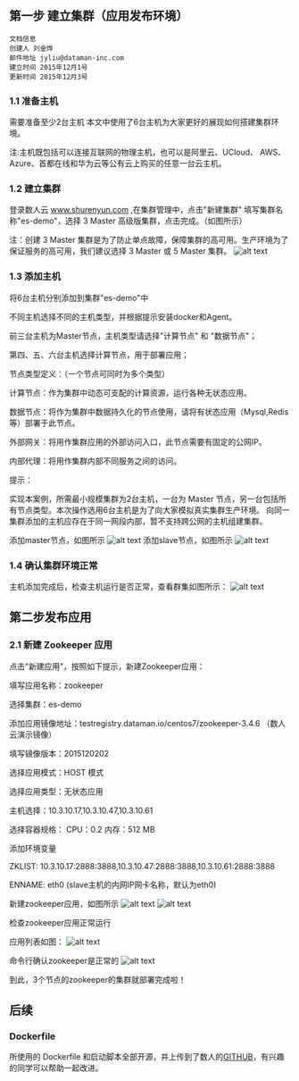 ## 第一步 建立集群（应用发布环境）​

    文档信息
    创建人 刘金烨
    邮件地址 jyliu@dataman-inc.com
    建立时间 2015年12月1号
    更新时间 2015年12月3号

### 1.1 准备主机

需要准备至少2台主机
本文中使用了6台主机为大家更好的展现如何搭建集群环境。
 
注:主机既包括可以连接互联网的物理主机，也可以是阿里云、UCloud、 AWS、Azure、首都在线和华为云等公有云上购买的任意一台云主机。

### 1.2 建立集群

登录数人云 www.shurenyun.com ,在集群管理中，点击"新建集群"
填写集群名称"es-demo"，选择 3 Master 高级版集群，点击完成。（如图所示）

注：创建 3 Master 集群是为了防止单点故障，保障集群的高可用。生产环境为了保证服务的高可用，我们建议选择 3 Master 或 5 Master 集群。
![alt text](./img/createcluster.png)

### 1.3 添加主机

将6台主机分别添加到集群"es-demo"中

不同主机选择不同的主机类型，并根据提示安装docker和Agent。

前三台主机为Master节点，主机类型请选择"计算节点" 和 "数据节点"；

第四、五、六台主机选择计算节点，用于部署应用；
 
节点类型定义：（一个节点可同时为多个类型）
 
计算节点：作为集群中动态可支配的计算资源，运行各种无状态应用。

数据节点：将作为集群中数据持久化的节点使用，请将有状态应用（Mysql,Redis等）部署于此节点。

外部网关：将用作集群应用的外部访问入口，此节点需要有固定的公网IP。

内部代理：将用作集群内部不同服务之间的访问。
 
提示：

实现本案例，所需最小规模集群为2台主机，一台为 Master 节点，另一台包括所有节点类型。本次操作选用6台主机是为了向大家模拟真实集群生产环境。
向同一集群添加的主机应存在于同一网段内部，暂不支持跨公网的主机组建集群。

添加master节点，如图所示
![alt text](./img/createmaster.png "添加3台master主机中的其中一台")
添加slave节点，如图所示
![alt text](./img/createslave.png "添加3台slave主机中的其中一台")

### 1.4 确认集群环境正常

主机添加完成后，检查主机运行是否正常，查看群集如图所示：
![alt text](./img/clusterlist.png)

## 第二步发布应用

### 2.1 新建 Zookeeper 应用

点击"新建应用"，按照如下提示，新建Zookeeper应用：

填写应用名称：zookeeper

选择集群：es-demo

添加应用镜像地址：testregistry.dataman.io/centos7/zookeeper-3.4.6 （数人云演示镜像）

填写镜像版本：2015120202

选择应用模式：HOST 模式 

选择应用类型：无状态应用

主机选择：10.3.10.17,10.3.10.47,10.3.10.61 

选择容器规格： CPU：0.2 内存：512 MB

添加环境变量

ZKLIST: 10.3.10.17:2888:3888,10.3.10.47:2888:3888,10.3.10.61:2888:3888

ENNAME: eth0 (slave主机的内网IP网卡名称，默认为eth0)

新建zookeeper应用，如图所示
![alt text](./img/createzk1.png)
![alt text](./img/createzk2.png)

检查zookeeper应用正常运行

应用列表如图：
![alt text](./img/zklist.png)

命令行确认zookeeper是正常的
![alt text](./img/checkzk.png)

到此，3个节点的zookeeper的集群就部署完成啦！
## 后续
### Dockerfile
所使用的 Dockerfile 和启动脚本全部开源，并上传到了数人的[GITHUB](https://github.com/Dataman-Cloud/OpenDockerFile/tree/master/zookeeper)，有兴趣的同学可以帮助一起改进。